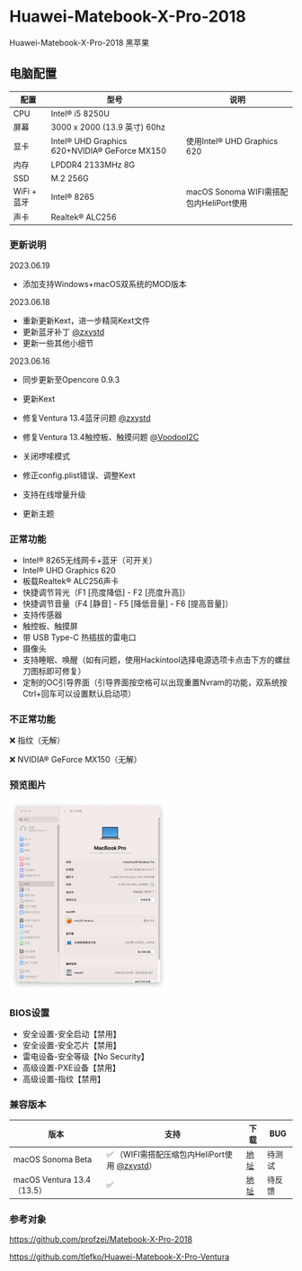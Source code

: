 



# Huawei-Matebook-X-Pro-2018

Huawei-Matebook-X-Pro-2018 黑苹果

## 电脑配置

| 配置        | 型号                                          | 说明                                    |
| ----------- | --------------------------------------------- | --------------------------------------- |
| CPU         | Intel® i5 8250U                               |                                         |
| 屏幕        | 3000 x 2000 (13.9 英寸) 60hz                  |                                         |
| 显卡        | Intel® UHD Graphics 620+NVIDIA® GeForce MX150 | 使用Intel® UHD Graphics 620             |
| 内存        | LPDDR4 2133MHz 8G                             |                                         |
| SSD         | M.2 256G                                      |                                         |
| WiFi + 蓝牙 | Intel® 8265                                   | macOS Sonoma WIFI需搭配包内HeliPort使用 |
| 声卡        | Realtek® ALC256                               |                                         |

### 更新说明

2023.06.19

- 添加支持Windows+macOS双系统的MOD版本

2023.06.18

- 重新更新Kext，进一步精简Kext文件
- 更新蓝牙补丁 [@zxystd](https://github.com/zxystd/BrcmPatchRAM)
- 更新一些其他小细节

2023.06.16

- 同步更新至Opencore 0.9.3

- 更新Kext

- 修复Ventura 13.4蓝牙问题 [@zxystd](https://github.com/zxystd/BrcmPatchRAM)

- 修复Ventura 13.4触控板、触摸问题 [@VoodooI2C](https://github.com/VoodooI2C/VoodooI2C)

- 关闭啰嗦模式

- 修正config.plist错误、调整Kext

- 支持在线增量升级

- 更新主题

### **正常功能**

- Intel® 8265无线网卡+蓝牙（可开关）
- Intel® UHD Graphics 620
- 板载Realtek® ALC256声卡
- 快捷调节背光（F1 [亮度降低] - F2 [亮度升高]）
- 快捷调节音量（F4 [静音] - F5 [降低音量] - F6 [提高音量]）
- 支持传感器
- 触控板、触摸屏
- 带 USB Type-C 热插拔的雷电口
- 摄像头
- 支持睡眠、唤醒（如有问题，使用Hackintool选择电源选项卡点击下方的螺丝刀图标即可修复）
- 定制的OC引导界面（引导界面按空格可以出现重置Nvram的功能，双系统按Ctrl+回车可以设置默认启动项）

### **不正常功能**

❌ 指纹（无解）

❌ NVIDIA® GeForce MX150（无解）

<h3>预览图片</h3>

<img src="https://github.com/Hakarikyo/Huawei-Matebook-X-Pro-2018/blob/main/Picture/Ventura_13.4.png?raw=true" alt="Ventura_13.4" style="zoom: 33%;" />

### BIOS设置

* 安全设置-安全启动【禁用】
* 安全设置-安全芯片【禁用】
* 雷电设备-安全等级【No Security】
* 高级设置-PXE设备【禁用】
* 高级设置-指纹【禁用】

### 兼容版本

| 版本                       | 支持                                                         | 下载                                                         | BUG    |
| -------------------------- | ------------------------------------------------------------ | ------------------------------------------------------------ | ------ |
| macOS Sonoma Beta          | ✅ （WIFI需搭配压缩包内HeliPort使用 [@zxystd](https://github.com/OpenIntelWireless/HeliPort)） | [地址](https://github.com/Hakarikyo/Huawei-Matebook-X-Pro-2018/releases) | 待测试 |
| macOS Ventura 13.4（13.5） | ✅                                                            | [地址](https://github.com/Hakarikyo/Huawei-Matebook-X-Pro-2018/releases) | 待反馈 |

<h3>参考对象</h3>

https://github.com/profzei/Matebook-X-Pro-2018

https://github.com/tlefko/Huawei-Matebook-X-Pro-Ventura
